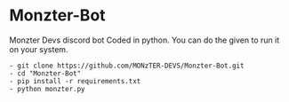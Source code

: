 # Monzter-Bot
Monzter Devs discord bot Coded in python. You can do the given to run it on your system.

```
- git clone https://github.com/MONzTER-DEVS/Monzter-Bot.git
- cd "Monzter-Bot"
- pip install -r requirements.txt
- python monzter.py
```
